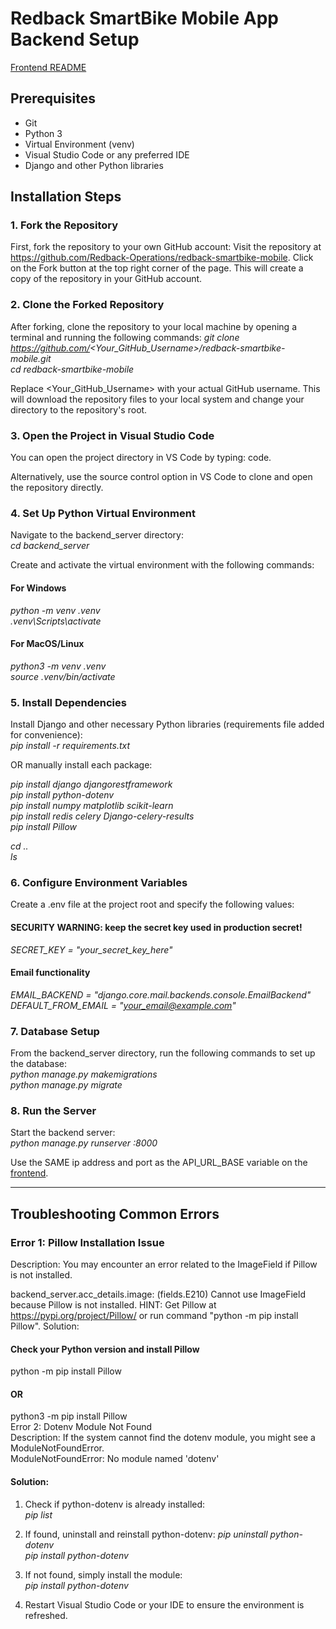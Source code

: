 # Redback SmartBike Mobile App Backend Setup
[Frontend README](../app/README.md) 

## Prerequisites

-	Git
-	Python 3
-	Virtual Environment (venv)
-	Visual Studio Code or any preferred IDE
-	Django and other Python libraries

## Installation Steps
### 1. Fork the Repository
First, fork the repository to your own GitHub account:
Visit the repository at https://github.com/Redback-Operations/redback-smartbike-mobile.
Click on the Fork button at the top right corner of the page. This will create a copy of the repository in your GitHub account.

### 2. Clone the Forked Repository
After forking, clone the repository to your local machine by opening a terminal and running the following commands:
*git clone https://github.com/<Your_GitHub_Username>/redback-smartbike-mobile.git*  
*cd redback-smartbike-mobile*  

Replace <Your_GitHub_Username> with your actual GitHub username.
This will download the repository files to your local system and change your directory to the repository's root.

### 3. Open the Project in Visual Studio Code
You can open the project directory in VS Code by typing:
code.

Alternatively, use the source control option in VS Code to clone and open the repository directly.

### 4. Set Up Python Virtual Environment
Navigate to the backend_server directory:  
*cd backend_server*  

Create and activate the virtual environment with the following commands:

#### For Windows
*python -m venv .venv*  
*.venv\Scripts\activate*  

#### For MacOS/Linux
*python3 -m venv .venv*  
*source .venv/bin/activate*  

### 5. Install Dependencies
Install Django and other necessary Python libraries (requirements file added for convenience):  
*pip install -r requirements.txt*

OR manually install each package:

*pip install django djangorestframework*  
*pip install python-dotenv*  
*pip install numpy matplotlib scikit-learn*  
*pip install redis celery Django-celery-results*  
*pip install Pillow*  

*cd ..*   
*ls*  

### 6. Configure Environment Variables
Create a .env file at the project root and specify the following values:  

#### **SECURITY WARNING:** keep the secret key used in production secret!  
*SECRET_KEY = "your_secret_key_here"*  

#### Email functionality  
*EMAIL_BACKEND = "django.core.mail.backends.console.EmailBackend"*  
*DEFAULT_FROM_EMAIL = "your_email@example.com"*  

### 7. Database Setup
From the backend_server directory, run the following commands to set up the database:  
*python manage.py makemigrations*  
*python manage.py migrate*  

### 8. Run the Server
Start the backend server:  
*python manage.py runserver <your-ip-address>:8000*  

Use the SAME ip address and port as the API_URL_BASE variable on the [frontend](../app/README.md#2-configure-environment-variables).

---

## Troubleshooting Common Errors  
### Error 1: Pillow Installation Issue  
Description: You may encounter an error related to the ImageField if Pillow is not installed.  

backend_server.acc_details.image: (fields.E210) Cannot use ImageField because Pillow is not installed.
HINT: Get Pillow at https://pypi.org/project/Pillow/ or run command "python -m pip install Pillow".
Solution:

#### Check your Python version and install Pillow
python -m pip install Pillow
#### OR
python3 -m pip install Pillow  
Error 2: Dotenv Module Not Found  
Description: If the system cannot find the dotenv module, you might see a ModuleNotFoundError.  
ModuleNotFoundError: No module named 'dotenv'  

#### Solution:
1. Check if python-dotenv is already installed:  
*pip list*  
2. If found, uninstall and reinstall python-dotenv:
*pip uninstall python-dotenv*  
*pip install python-dotenv*  

3. If not found, simply install the module:  
*pip install python-dotenv*

4. Restart Visual Studio Code or your IDE to ensure the environment is refreshed.



